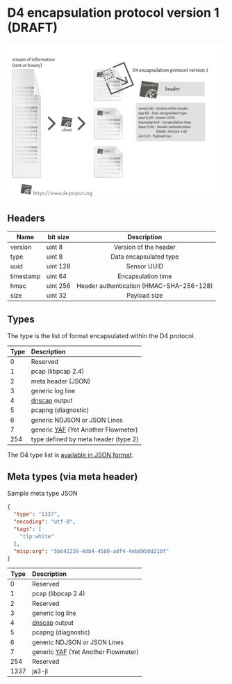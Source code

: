 # D4 encapsulation protocol version 1 (DRAFT)

![Overview of the D4 encapsulation protocol](https://raw.githubusercontent.com/D4-project/architecture/master/docs/diagram/d4-protocol-encapsulation.png)

## Headers

| Name          | bit size  |                               Description                              |
|---------------|-----------|:----------------------------------------------------------------------:|
| version       | uint 8    | Version of the header                                                  |
| type          | uint 8    | Data encapsulated type                                                 |
| uuid          | uint 128  | Sensor UUID                                                            |
| timestamp     | uint 64   | Encapsulation time                                                     |
| hmac          | uint 256  | Header authentication (HMAC-SHA-256-128)                               |
| size          | uint 32   | Payload size                                                           |

## Types

The type is the list of format encapsulated within the D4 protocol.

|Type| Description |
|----|:-----------------------------------|
| 0  | Reserved                           |
| 1  | pcap (libpcap 2.4)                 |
| 2  | meta header (JSON)                 |
| 3  | generic log line                   |
| 4  | [dnscap](https://github.com/DNS-OARC/dnscap) output                      |
| 5  | pcapng (diagnostic)                |
| 6  | generic NDJSON or JSON Lines       |
| 7  | generic [YAF](https://tools.netsa.cert.org/yaf/index.html) (Yet Another Flowmeter)|
| 254 | type defined by meta header (type 2) |

The D4 type list is [available in JSON format](https://raw.githubusercontent.com/D4-project/architecture/master/format/type.json).

## Meta types (via meta header)

Sample meta type JSON

~~~~json
{
  "type": "1337",
  "encoding": "utf-8",
  "tags": [
    "tlp:white"
  ],
  "misp:org": "5b642239-4db4-4580-adf4-4ebd950d210f"
}
~~~~

|Type| Description |
|----|:-----------------------------------|
| 0  | Reserved                           |
| 1  | pcap (libpcap 2.4)                 |
| 2  | Reserved                           |
| 3  | generic log line                   |
| 4  | [dnscap](https://github.com/DNS-OARC/dnscap) output                      |
| 5  | pcapng (diagnostic)                |
| 6  | generic NDJSON or JSON Lines       |
| 7  | generic [YAF](https://tools.netsa.cert.org/yaf/index.html) (Yet Another Flowmeter)|
| 254 | Reserved |
| 1337 |  ja3-jl                          |
